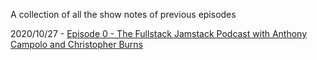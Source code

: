 A collection of all the show notes of previous episodes

2020/10/27 - [Episode 0 - The Fullstack Jamstack Podcast with Anthony Campolo and Christopher Burns](https://github.com/fsJAM/show-notes/blob/main/2020/10/27/episode-0-the-fullstack-jamstack-podcast-with-anthony-campolo-and-christopher-burns/index.md)
